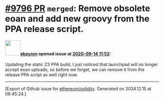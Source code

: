 # [\#9796 PR](https://github.com/ethereum/solidity/pull/9796) `merged`: Remove obsolete eoan and add new groovy from the PPA release script.

#### <img src="https://avatars.githubusercontent.com/u/1347491?v=4" width="50">[ekpyron](https://github.com/ekpyron) opened issue at [2020-09-14 11:52](https://github.com/ethereum/solidity/pull/9796):

Updating the static Z3 PPA build, I just noticed that launchpad will no longer accept eoan uploads, so before we forget, we can remove it from the release PPA script as well right now.




-------------------------------------------------------------------------------



[Export of Github issue for [ethereum/solidity](https://github.com/ethereum/solidity). Generated on 2024.12.15 at 06:45:24.]
